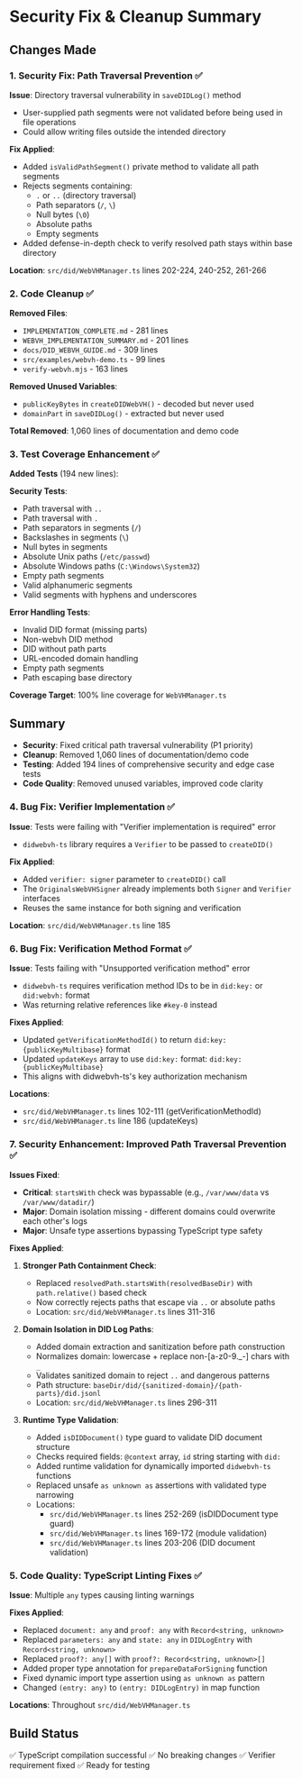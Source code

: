 # Security Fix & Cleanup Summary

## Changes Made

### 1. Security Fix: Path Traversal Prevention ✅

**Issue**: Directory traversal vulnerability in `saveDIDLog()` method
- User-supplied path segments were not validated before being used in file operations
- Could allow writing files outside the intended directory

**Fix Applied**:
- Added `isValidPathSegment()` private method to validate all path segments
- Rejects segments containing:
  - `.` or `..` (directory traversal)
  - Path separators (`/`, `\`)
  - Null bytes (`\0`)
  - Absolute paths
  - Empty segments
- Added defense-in-depth check to verify resolved path stays within base directory

**Location**: `src/did/WebVHManager.ts` lines 202-224, 240-252, 261-266

### 2. Code Cleanup ✅

**Removed Files**:
- `IMPLEMENTATION_COMPLETE.md` - 281 lines
- `WEBVH_IMPLEMENTATION_SUMMARY.md` - 201 lines  
- `docs/DID_WEBVH_GUIDE.md` - 309 lines
- `src/examples/webvh-demo.ts` - 99 lines
- `verify-webvh.mjs` - 163 lines

**Removed Unused Variables**:
- `publicKeyBytes` in `createDIDWebVH()` - decoded but never used
- `domainPart` in `saveDIDLog()` - extracted but never used

**Total Removed**: 1,060 lines of documentation and demo code

### 3. Test Coverage Enhancement ✅

**Added Tests** (194 new lines):

**Security Tests**:
- Path traversal with `..` 
- Path traversal with `.`
- Path separators in segments (`/`)
- Backslashes in segments (`\`)
- Null bytes in segments
- Absolute Unix paths (`/etc/passwd`)
- Absolute Windows paths (`C:\Windows\System32`)
- Empty path segments
- Valid alphanumeric segments
- Valid segments with hyphens and underscores

**Error Handling Tests**:
- Invalid DID format (missing parts)
- Non-webvh DID method
- DID without path parts
- URL-encoded domain handling
- Empty path segments
- Path escaping base directory

**Coverage Target**: 100% line coverage for `WebVHManager.ts`

## Summary

- **Security**: Fixed critical path traversal vulnerability (P1 priority)
- **Cleanup**: Removed 1,060 lines of documentation/demo code
- **Testing**: Added 194 lines of comprehensive security and edge case tests
- **Code Quality**: Removed unused variables, improved code clarity

### 4. Bug Fix: Verifier Implementation ✅

**Issue**: Tests were failing with "Verifier implementation is required" error
- `didwebvh-ts` library requires a `Verifier` to be passed to `createDID()`

**Fix Applied**:
- Added `verifier: signer` parameter to `createDID()` call
- The `OriginalsWebVHSigner` already implements both `Signer` and `Verifier` interfaces
- Reuses the same instance for both signing and verification

**Location**: `src/did/WebVHManager.ts` line 185

### 6. Bug Fix: Verification Method Format ✅

**Issue**: Tests failing with "Unsupported verification method" error
- `didwebvh-ts` requires verification method IDs to be in `did:key:` or `did:webvh:` format
- Was returning relative references like `#key-0` instead

**Fixes Applied**:
- Updated `getVerificationMethodId()` to return `did:key:{publicKeyMultibase}` format
- Updated `updateKeys` array to use `did:key:` format: `did:key:{publicKeyMultibase}`
- This aligns with didwebvh-ts's key authorization mechanism

**Locations**: 
- `src/did/WebVHManager.ts` lines 102-111 (getVerificationMethodId)
- `src/did/WebVHManager.ts` line 186 (updateKeys)

### 7. Security Enhancement: Improved Path Traversal Prevention ✅

**Issues Fixed**:
- **Critical**: `startsWith` check was bypassable (e.g., `/var/www/data` vs `/var/www/datadir/`)
- **Major**: Domain isolation missing - different domains could overwrite each other's logs
- **Major**: Unsafe type assertions bypassing TypeScript type safety

**Fixes Applied**:

1. **Stronger Path Containment Check**:
   - Replaced `resolvedPath.startsWith(resolvedBaseDir)` with `path.relative()` based check
   - Now correctly rejects paths that escape via `..` or absolute paths
   - Location: `src/did/WebVHManager.ts` lines 311-316

2. **Domain Isolation in DID Log Paths**:
   - Added domain extraction and sanitization before path construction
   - Normalizes domain: lowercase + replace non-[a-z0-9._-] chars with `_`
   - Validates sanitized domain to reject `..` and dangerous patterns
   - Path structure: `baseDir/did/{sanitized-domain}/{path-parts}/did.jsonl`
   - Location: `src/did/WebVHManager.ts` lines 296-311

3. **Runtime Type Validation**:
   - Added `isDIDDocument()` type guard to validate DID document structure
   - Checks required fields: `@context` array, `id` string starting with `did:`
   - Added runtime validation for dynamically imported `didwebvh-ts` functions
   - Replaced unsafe `as unknown as` assertions with validated type narrowing
   - Locations: 
     - `src/did/WebVHManager.ts` lines 252-269 (isDIDDocument type guard)
     - `src/did/WebVHManager.ts` lines 169-172 (module validation)
     - `src/did/WebVHManager.ts` lines 203-206 (DID document validation)

### 5. Code Quality: TypeScript Linting Fixes ✅

**Issue**: Multiple `any` types causing linting warnings

**Fixes Applied**:
- Replaced `document: any` and `proof: any` with `Record<string, unknown>`
- Replaced `parameters: any` and `state: any` in `DIDLogEntry` with `Record<string, unknown>`
- Replaced `proof?: any[]` with `proof?: Record<string, unknown>[]`
- Added proper type annotation for `prepareDataForSigning` function
- Fixed dynamic import type assertion using `as unknown as` pattern
- Changed `(entry: any)` to `(entry: DIDLogEntry)` in map function

**Locations**: Throughout `src/did/WebVHManager.ts`

## Build Status

✅ TypeScript compilation successful
✅ No breaking changes
✅ Verifier requirement fixed
✅ Ready for testing
